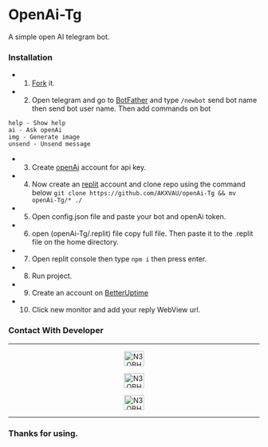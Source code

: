 # OpenAi-Tg

A simple open AI telegram bot. 

### Installation

- 1. <a href = "https://github.com/N3OBH4CKER/openAi-Tg/fork">Fork</a> it.

- 2. Open telegram and go to <a href="https://t.me/BotFather">BotFather</a> and type `/newbot` send bot name then send bot user name. Then add commands on bot

````
help - Show help
ai - Ask openAi
img - Generate image
unsend - Unsend message
````

- 3. Create <a href="openai.com">openAi</a> account for api key.

- 4. Now create an <a href="replit.co">replit</a> account and clone repo using the command below ````git clone https://github.com/AKXVAU/openAi-Tg && mv openAi-Tg/* ./ ```` 

- 5. Open config.json file and paste your bot and openAi token. 

- 6. open (openAi-Tg/.replit) file copy full file. Then paste it to the .replit file on the home directory. 

- 7. Open replit console then type `npm i` then press enter.

- 8. Run project. 

- 9. Create an account on <a href="https://betteruptime.com"> BetterUptime</a> 

- 10. Click new monitor and add your reply WebView url. 

### Contact With Developer

<hr>

<div align="center">

<a href="https://facebook.com/N3OBH4CKER" target="blank"><img align="center" src="https://raw.githubusercontent.com/rahuldkjain/github-profile-readme-generator/master/src/images/icons/Social/facebook.svg" alt="N3OBH4CKER" height="30" width="40" /></a>

<a href="https://instagram.com/N3OBH4CKER" target="blank"><img align="center" src="https://raw.githubusercontent.com/rahuldkjain/github-profile-readme-generator/master/src/images/icons/Social/instagram.svg" alt="N3OBH4CKER" height="30" width="40" /></a>

<a href="https://www.youtube.com/c/N3OBH4CKER84" target="blank"><img align="center" src="https://raw.githubusercontent.com/rahuldkjain/github-profile-readme-generator/master/src/images/icons/Social/youtube.svg" alt="N3OBH4CKER84" height="30" width="40" /></a>


<hr>

</div>

### Thanks for using.
